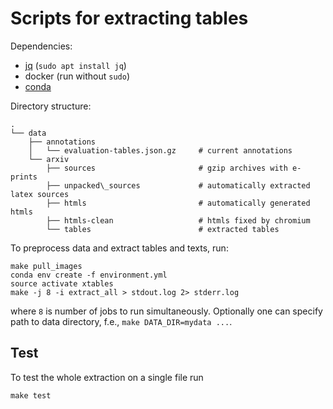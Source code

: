# Scripts for extracting tables

Dependencies:
 * [jq](https://stedolan.github.io/jq/) (`sudo apt install jq`)
 * docker (run without `sudo`)
 * [conda](https://www.anaconda.com/distribution/)

Directory structure:
```
.
└── data
    ├── annotations
    │   └── evaluation-tables.json.gz     # current annotations
    └── arxiv
        ├── sources                       # gzip archives with e-prints
        ├── unpacked\_sources             # automatically extracted latex sources
        ├── htmls                         # automatically generated htmls
        ├── htmls-clean                   # htmls fixed by chromium
        └── tables                        # extracted tables
```


To preprocess data and extract tables and texts, run:
```
make pull_images
conda env create -f environment.yml
source activate xtables
make -j 8 -i extract_all > stdout.log 2> stderr.log
```
where `8` is number of jobs to run simultaneously. Optionally one can specify path to data directory, f.e., `make DATA_DIR=mydata ...`.

## Test
To test the whole extraction on a single file run
```
make test
```
